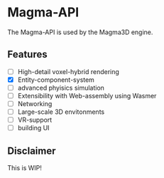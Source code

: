 # Magma-API

The Magma-API is used by the Magma3D engine. 

## Features

- [ ] High-detail voxel-hybrid rendering
- [x] Entity-component-system
- [ ] advanced phyisics simulation
- [ ] Extensibility with Web-assembly using Wasmer
- [ ] Networking
- [ ] Large-scale 3D envitonments
- [ ] VR-support
- [ ] building UI

## Disclaimer

This is WIP!
